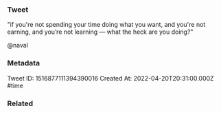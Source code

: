 ### Tweet
"if you're not spending your time doing what you want, and you're not earning, and you’re not learning — what the heck are you doing?"

@naval

### Metadata
Tweet ID: 1516877111394390016
Created At: 2022-04-20T20:31:00.000Z
#time 

### Related

